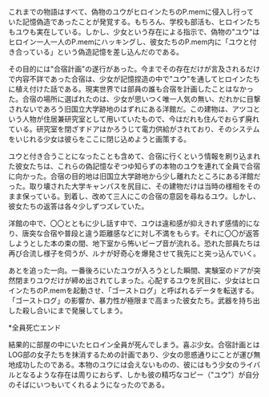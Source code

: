 これまでの物語はすべて、偽物のユウがヒロインたちのP.memに侵入し行っていた記憶偽造であったことが発覚する。もちろん、学校も部活も、ヒロインたちもユウも実在している。しかし、少女という存在による指示で、偽物の"ユウ"はヒロイン一人一人のP.memにハッキングし、彼女たちのP.mem内に「ユウと付き合っている」という偽造記憶を差し込んだのである。

その目的には"合宿計画"の遂行があった。今までその存在だけが言及されるだけで内容不詳であった合宿は、少女が記憶捏造の中で"ユウ"を通してヒロインたちに植え付けた話である。現実世界では部員の誰も合宿を計画したことはなかった。合宿の場所に選ばれたのは、少女が思いつく唯一人気の無い、だれかに目撃されないであろう旧国立大学跡地のはずれにある洋館だ。この建物は、アツコという人物が住居兼研究室として用いていたもので、今はだれも住んでおらず廃れている。研究室を閉ざすドアはかろうじて電力供給がされており、そのシステムをいじれる少女は彼らをここに閉じ込めようと画策する。

ユウと付き合うことになったことも含めて、合宿に行くという情報を刷り込まれた彼女たちは、これらの偽記憶なぞつゆ知らずの本物のユウを連れて全員で合宿に向かった。合宿の目的地は旧国立大学跡地から少し離れたところにある洋館だった。取り壊された大学キャンパスを尻目に、その建物だけは当時の様相をそのまま保っている。到着し、改めて三人にこの合宿の意図を尋ねるユウ。しかし、彼女たちの返答は各々少しずつズレていた。  

洋館の中で、〇〇とともに少し話す中で、ユウは違和感が抑えきれず感情的になり、唐突な合宿や普段と違う距離感などに対し不満をもらす。それに〇〇が返答しようとした本の束の間、地下室から怖いビープ音が流れる。恐れた部員たちは再び合流し様子を伺うが、ルナが好奇心を爆発させて我先にと突っ込んでいく。

あとを追った一向。一番後ろにいたユウが入ろうとした瞬間、実験室のドアが突然閉まりユウだけが締め出されてしまった。心配するユウを尻目に、少女はヒロインたちのP.memを起動させ、「ゴーストログ」と呼ばれるデータを転送する。「ゴーストログ」の影響か、暴力性が極限まで高まった彼女たち。武器を持ち出した殺し合いにまで発展してしまう。

*全員死亡エンド

結果的に部屋の中にいたヒロイン全員が死んでしまう。喜ぶ少女。合宿計画とはLOG部の女子たちを抹消するための計画であり、少女の思惑通りにことが運び無地成功したのである。本物のユウには会えないものの、彼にはもう少女のライバルとなるような存在は周りにおらず、しかも彼の精巧なコピー（"ユウ"）が自分のそばにいつもいてくれるようになったのである。
